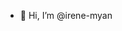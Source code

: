 - 👋 Hi, I’m @irene-myan

<!---
irene-myan/irene-myan is a ✨ special ✨ repository because its `README.md` (this file) appears on your GitHub profile.
You can click the Preview link to take a look at your changes.
--->
